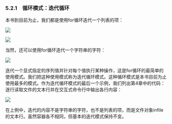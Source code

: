    

### 5.2.1　循环模式：迭代循环

本书到目前为止，我们都是使用for循环迭代一个列表的项：

![](0-Assets/Epubook/程序员编程语言经典合集（计算机科学丛书5册套装），javapython编程语言含经典教材龙书《编译原理》%20(Bruce%20Eckel%20%20Alfred%20V.%20Aho%20%20Monica%20S.%20Lam%20etc.)%20(Z-Library)/images/image08367.jpeg)

![](0-Assets/Epubook/程序员编程语言经典合集（计算机科学丛书5册套装），javapython编程语言含经典教材龙书《编译原理》%20(Bruce%20Eckel%20%20Alfred%20V.%20Aho%20%20Monica%20S.%20Lam%20etc.)%20(Z-Library)/images/image08368.jpeg)

当然，还可以使用for循环迭代一个字符串的字符：

![](0-Assets/Epubook/程序员编程语言经典合集（计算机科学丛书5册套装），javapython编程语言含经典教材龙书《编译原理》%20(Bruce%20Eckel%20%20Alfred%20V.%20Aho%20%20Monica%20S.%20Lam%20etc.)%20(Z-Library)/images/image08369.jpeg)

迭代一个显式指定的序列值并针对每个值执行某种操作，这是for循环的最简单的使用模式。我们把这种使用模式称为迭代循环模式。这种循环模式是本书目前为止使用最多的模式。作为迭代循环模式的最后一个示例，我们列出第4章中的代码：逐行读取文件的文本行并在交互式命令行中输出各行内容：

![](0-Assets/Epubook/程序员编程语言经典合集（计算机科学丛书5册套装），javapython编程语言含经典教材龙书《编译原理》%20(Bruce%20Eckel%20%20Alfred%20V.%20Aho%20%20Monica%20S.%20Lam%20etc.)%20(Z-Library)/images/image08370.jpeg)

在上例中，迭代的内容不是字符串的字符，也不是列表的项，而是文件对象infile的文本行。虽然容器各不相同，但基本的迭代模式保持不变。